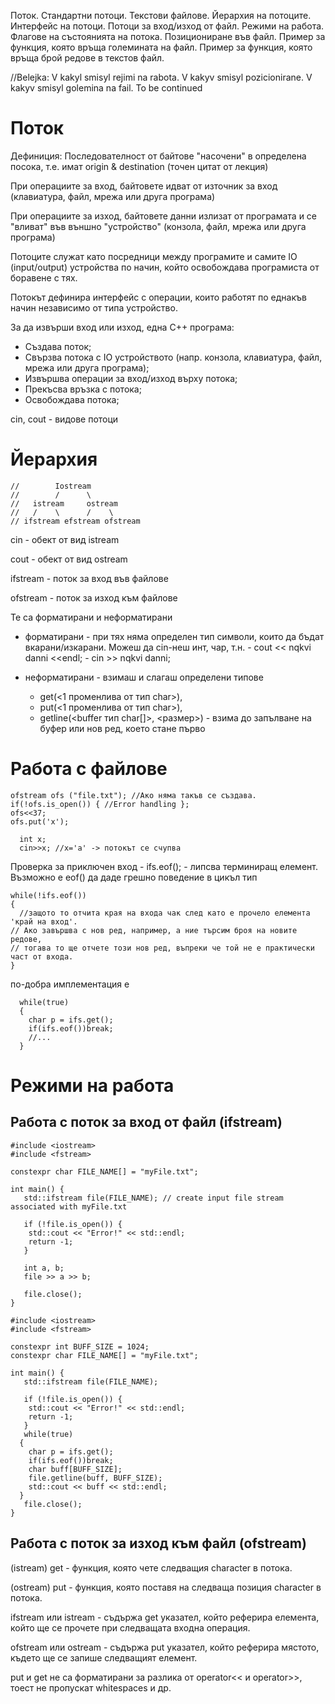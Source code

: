 Поток. Стандартни потоци. Текстови файлове. Йерархия на потоците. Интерфейс на потоци. Потоци за вход/изход от файл. Режими на работа. Флагове на състоянията на потока. Позициониране във файл. Пример за функция, която връща големината на файл. Пример за функция, която връща брой редове в текстов файл.

//Belejka: V kakyl smisyl rejimi na rabota. V kakyv smisyl pozicionirane. V kakyv smisyl golemina na fail. To be continued

# Поток

Дефиниция: Последователност от байтове "насочени" в определена посока, т.е. имат origin & destination (точен цитат от лекция)

При операциите за вход, байтовете идват от източник за вход (клавиатура, файл, мрежа или друга програма)

При операциите за изход, байтовете данни излизат от програмата и се "вливат" във външно "устройство" (конзола, файл, мрежа или друга програма)

Потоците служат като посредници между програмите и самите IO (input/output) устройства по начин, който освобождава програмиста от боравене с тях.

Потокът дефинира интерфейс с операции, които работят по еднакъв начин независимо от типа устройство. 

За да извърши вход или изход, една C++ програма:

- Създава поток;
- Свързва потока с IO устройството (напр. конзола, клавиатура, файл, мрежа или друга програма);
- Извършва операции за вход/изход върху потока;
- Прекъсва връзка с потока;
- Освобождава потока;

cin, cout - видове потоци

# Йерархия
```
//        Iostream
//        /      \
//   istream     ostream
//   /    \      /    \
// ifstream efstream ofstream
```
cin - обект от вид istream

cout - обект от вид ostream

ifstream - поток за вход във файлове

ofstream - поток за изход към файлове

Те са форматирани и неформатирани

- форматирани - при тях няма определен тип символи, които да бъдат вкарани/изкарани. Можеш да cin-неш инт, чар, т.н.
        - cout << nqkvi danni <<endl;
        - cin >> nqkvi danni;  
  
- неформатирани - взимаш и слагаш определени типове
  - get(<1 променлива от тип char>),
  - put(<1 променлива от тип char>),
  - getline(<buffer тип char[]>, <размер>) - взима до запълване на буфер или нов ред, което стане първо

# Работа с файлове

```
ofstream ofs ("file.txt"); //Ако няма такъв се създава.
if(!ofs.is_open()) { //Error handling };
ofs<<37;
ofs.put('x');
```

```
  int x;
  cin>>x; //x='a' -> потокът се счупва
```

Проверка за приключен вход - ifs.eof(); - липсва терминиращ елемент.
Възможно е eof() да даде грешно поведение в цикъл тип
```
while(!ifs.eof())
{
  //защото то отчита края на входа чак след като е прочело елемента 'край на вход'.
// Ако завършва с нов ред, например, а ние търсим броя на новите редове,
// тогава то ще отчете този нов ред, въпреки че той не е практически част от входа.
} 
```
по-добра имплементация е
```
  while(true)
  {
    char p = ifs.get();
    if(ifs.eof())break;
    //...
  }
```
# Режими на работа
## Работа с поток за вход от файл (ifstream)
```
#include <iostream>
#include <fstream>

constexpr char FILE_NAME[] = "myFile.txt";

int main() {
   std::ifstream file(FILE_NAME); // create input file stream associated with myFile.txt

   if (!file.is_open()) {
   	std::cout << "Error!" << std::endl;
   	return -1;
   }
   
   int a, b;
   file >> a >> b;

   file.close();
}
```
```
#include <iostream>
#include <fstream>

constexpr int BUFF_SIZE = 1024;
constexpr char FILE_NAME[] = "myFile.txt";

int main() {
   std::ifstream file(FILE_NAME);

   if (!file.is_open()) {
   	std::cout << "Error!" << std::endl;
   	return -1;
   }
   while(true)
  {
    char p = ifs.get();
    if(ifs.eof())break;
    char buff[BUFF_SIZE];
   	file.getline(buff, BUFF_SIZE);
   	std::cout << buff << std::endl;
  }   
   file.close();
}
```
## Работа с поток за изход към файл (ofstream)

(istream) get - функция, която чете следващия character в потока.

(ostream) put - функция, която поставя на следваща позиция character в потока.

ifstream или istream - съдържа get указател, който реферира елемента, който ще се прочете при следващата входна операция.

ofstream или ostream - съдържа put указател, който реферира мястото, където ще се запише следващият елемент.

put и get не са форматирани за разлика от operator<< и operator>>, тоест не пропускат whitespaces и др.

